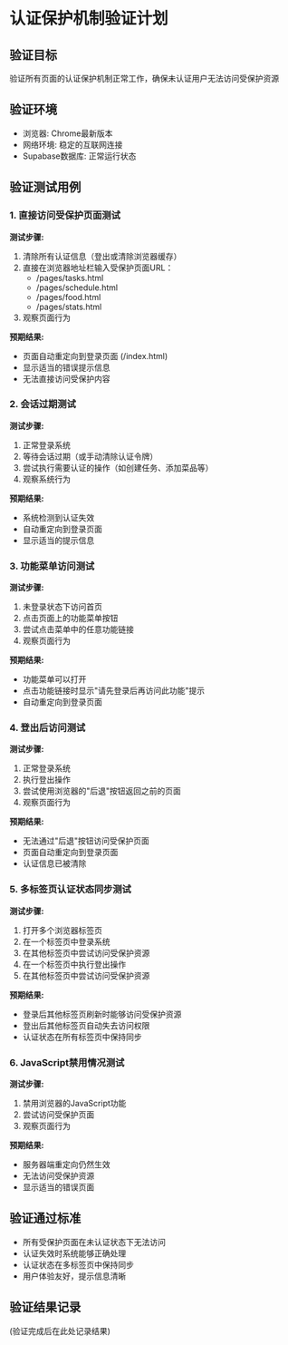 # 认证保护机制验证计划

## 验证目标
验证所有页面的认证保护机制正常工作，确保未认证用户无法访问受保护资源

## 验证环境
- 浏览器: Chrome最新版本
- 网络环境: 稳定的互联网连接
- Supabase数据库: 正常运行状态

## 验证测试用例

### 1. 直接访问受保护页面测试
**测试步骤:**
1. 清除所有认证信息（登出或清除浏览器缓存）
2. 直接在浏览器地址栏输入受保护页面URL：
   - /pages/tasks.html
   - /pages/schedule.html
   - /pages/food.html
   - /pages/stats.html
3. 观察页面行为

**预期结果:**
- 页面自动重定向到登录页面 (/index.html)
- 显示适当的错误提示信息
- 无法直接访问受保护内容

### 2. 会话过期测试
**测试步骤:**
1. 正常登录系统
2. 等待会话过期（或手动清除认证令牌）
3. 尝试执行需要认证的操作（如创建任务、添加菜品等）
4. 观察系统行为

**预期结果:**
- 系统检测到认证失效
- 自动重定向到登录页面
- 显示适当的提示信息

### 3. 功能菜单访问测试
**测试步骤:**
1. 未登录状态下访问首页
2. 点击页面上的功能菜单按钮
3. 尝试点击菜单中的任意功能链接
4. 观察页面行为

**预期结果:**
- 功能菜单可以打开
- 点击功能链接时显示"请先登录后再访问此功能"提示
- 自动重定向到登录页面

### 4. 登出后访问测试
**测试步骤:**
1. 正常登录系统
2. 执行登出操作
3. 尝试使用浏览器的"后退"按钮返回之前的页面
4. 观察页面行为

**预期结果:**
- 无法通过"后退"按钮访问受保护页面
- 页面自动重定向到登录页面
- 认证信息已被清除

### 5. 多标签页认证状态同步测试
**测试步骤:**
1. 打开多个浏览器标签页
2. 在一个标签页中登录系统
3. 在其他标签页中尝试访问受保护资源
4. 在一个标签页中执行登出操作
5. 在其他标签页中尝试访问受保护资源

**预期结果:**
- 登录后其他标签页刷新时能够访问受保护资源
- 登出后其他标签页自动失去访问权限
- 认证状态在所有标签页中保持同步

### 6. JavaScript禁用情况测试
**测试步骤:**
1. 禁用浏览器的JavaScript功能
2. 尝试访问受保护页面
3. 观察页面行为

**预期结果:**
- 服务器端重定向仍然生效
- 无法访问受保护资源
- 显示适当的错误页面

## 验证通过标准
- 所有受保护页面在未认证状态下无法访问
- 认证失效时系统能够正确处理
- 认证状态在多标签页中保持同步
- 用户体验友好，提示信息清晰

## 验证结果记录
(验证完成后在此处记录结果)